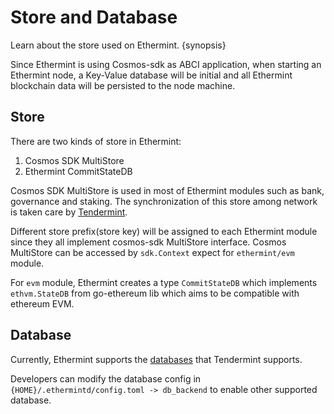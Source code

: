 <!--
order: 3
-->

# Store and Database

Learn about the store used on Ethermint. {synopsis}

Since Ethermint is using Cosmos-sdk as ABCI application, when starting an Ethermint node,
a Key-Value database will be initial and all Ethermint blockchain data will be persisted to the node machine.


## Store

There are two kinds of store in Ethermint:  

1. Cosmos SDK MultiStore
2. Ethermint CommitStateDB

Cosmos SDK MultiStore is used in most of Ethermint modules such as bank, governance and staking. The synchronization of this store among network is taken care by [Tendermint](https://github.com/tendermint/tendermint).

Different store prefix(store key) will be assigned to each Ethermint module since they all implement cosmos-sdk MultiStore interface. Cosmos MultiStore can be accessed by `sdk.Context` expect for `ethermint/evm` module.

For `evm` module, Ethermint creates a type `CommitStateDB` which implements `ethvm.StateDB` from go-ethereum lib which aims to be compatible with ethereum EVM.

## Database

Currently, Ethermint supports the [databases](https://github.com/tendermint/tm-db) that Tendermint supports.

Developers can modify the database config in `{HOME}/.ethermintd/config.toml -> db_backend` to enable other supported database.


